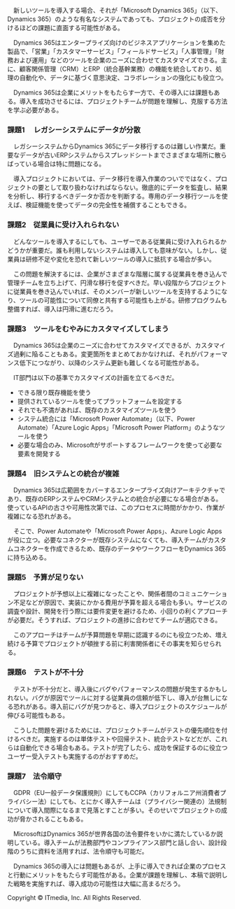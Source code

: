 　新しいツールを導入する場合、それが「Microsoft Dynamics 365」（以下、Dynamics 365）のような有名なシステムであっても、プロジェクトの成否を分けるほどの課題に直面する可能性がある。

　Dynamics 365はエンタープライズ向けのビジネスアプリケーションを集めた製品で、「営業」「カスタマーサービス」「フィールドサービス」「人事管理」「財務および運用」などのツールを企業のニーズに合わせてカスタマイズできる。主に、顧客関係管理（CRM）とERP（統合基幹業務）の機能を統合しており、処理の自動化や、データに基づく意思決定、コラボレーションの強化にも役立つ。

　Dynamics 365は企業にメリットをもたらす一方で、その導入には課題もある。導入を成功させるには、プロジェクトチームが問題を理解し、克服する方法を学ぶ必要がある。

### 課題1　 レガシーシステムにデータが分散

　レガシーシステムからDynamics 365にデータ移行するのは難しい作業だ。重要なデータが古いERPシステムからスプレッドシートまでさまざまな場所に散らばっている場合は特に問題になる。

　導入プロジェクトにおいては、データ移行を導入作業のついでではなく、プロジェクトの要として取り扱わなければならない。徹底的にデータを監査し、結果を分析し、移行するべきデータか否かを判断する。専用のデータ移行ツールを使えば、検証機能を使ってデータの完全性を補償することもできる。

### 課題2　従業員に受け入れられない

　どんなツールを導入するにしても、ユーザーである従業員に受け入れられるかどうかが重要だ。誰も利用しないシステムは導入しても意味がない。しかし、従業員は研修不足や変化を恐れて新しいツールの導入に抵抗する場合が多い。

　この問題を解決するには、企業がさまざまな階層に属する従業員を巻き込んで管理チームを立ち上げて、円滑な移行を促すべきだ。早い段階からプロジェクトに従業員を巻き込んでいれば、そのメンバーが新しいツールを支持するようになり、ツールの可能性について同僚と共有する可能性も上がる。研修プログラムも整備すれば、導入は円滑に進むだろう。

### 課題3　ツールをむやみにカスタマイズしてしまう

　Dynamics 365は企業のニーズに合わせてカスタマイズできるが、カスタマイズ過剰に陥ることもある。変更箇所をまとめておかなければ、それがパフォーマンス低下につながり、以降のシステム更新も難しくなる可能性がある。

　IT部門は以下の基準でカスタマイズの計画を立てるべきだ。

-   できる限り既存機能を使う
-   提供されているツールを使ってプラットフォームを設定する
-   それでも不満があれば、既存のカスタマイズツールを使う
-   システム統合には「Microsoft Power Automate」（以下、Power Automate）「Azure Logic Apps」「Microsoft Power Platform」のようなツールを使う
-   必要な場合のみ、Microsoftがサポートするフレームワークを使って必要な要素を開発する

### 課題4　旧システムとの統合が複雑

　Dynamics 365は広範囲をカバーするエンタープライズ向けアーキテクチャであり、既存のERPシステムやCRMシステムとの統合が必要になる場合がある。使っているAPIの古さや可用性次第では、このプロセスに時間がかかり、作業が複雑になる恐れがある。

　そこで、Power Automateや「Microsoft Power Apps」、Azure Logic Appsが役に立つ。必要なコネクターが既存システムになくても、導入チームがカスタムコネクターを作成できるため、既存のデータやワークフローをDynamics 365に持ち込める。

### 課題5　予算が足りない

　プロジェクトが予想以上に複雑になったことや、関係者間のコミュニケーション不足などが原因で、実装にかかる費用が予算を超える場合も多い。サービスの調査や設計、開発を行う際には要件変更を避けるため、小回りの利くアプローチが必要だ。そうすれば、プロジェクトの進捗に合わせてチームが適応できる。

　このアプローチはチームが予算問題を早期に認識するのにも役立つため、増え続ける予算でプロジェクトが頓挫する前に利害関係者にその事実を知らせられる。

### 課題6　テストが不十分

　テストが不十分だと、導入後にバグやパフォーマンスの問題が発生するかもしれない。バグが原因でツールに対する従業員の信頼が低下し、導入が台無しになる恐れがある。導入前にバグが見つかると、導入プロジェクトのスケジュールが伸びる可能性もある。

　こうした問題を避けるためには、プロジェクトチームがテストの優先順位を付けるべきだ。実施するのは単体テストや回帰テスト、統合テストなどだが、これらは自動化できる場合もある。テストが完了したら、成功を保証するのに役立つユーザー受入テストも実施するのがおすすめだ。

### 課題7　法令順守

　GDPR（EU一般データ保護規則）にしてもCCPA（カリフォルニア州消費者プライバシー法）にしても、とにかく導入チームは（プライバシー関連の）法規制について導入間際になるまで見落とすことが多い。そのせいでプロジェクトの成功が脅かされることもある。

　MicrosoftはDynamics 365が世界各国の法令要件をいかに満たしているか説明している。導入チームが法務部門やコンプライアンス部門と話し合い、設計段階のうちに資料を活用すれば、法令順守も可能だ。

　Dynamics 365の導入には問題もあるが、上手に導入できれば企業のプロセスと行動にメリットをもたらす可能性がある。企業が課題を理解し、本稿で説明した戦略を実施すれば、導入成功の可能性は大幅に高まるだろう。

Copyright © ITmedia, Inc. All Rights Reserved.